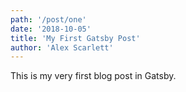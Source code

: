 ```yaml
---
path: '/post/one'
date: '2018-10-05'
title: 'My First Gatsby Post'
author: 'Alex Scarlett'
---
```


This is my very first blog post in Gatsby.
